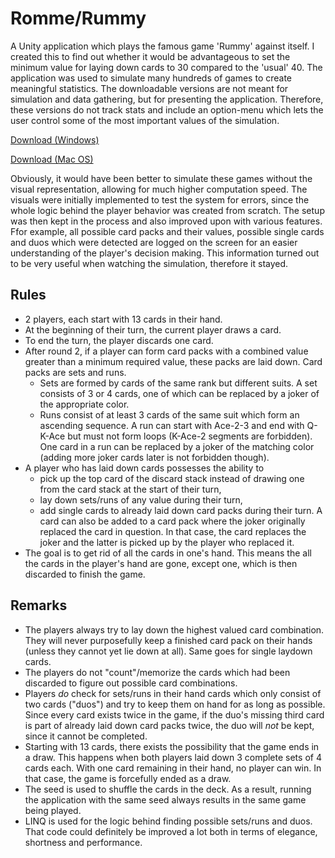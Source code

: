 # Romme/Rummy
A Unity application which plays the famous game 'Rummy' against itself. I created this to find out whether it would be advantageous to set the minimum value for laying down cards to 30 compared to the 'usual' 40.
The application was used to simulate many hundreds of games to create meaningful statistics. The downloadable versions are not meant for simulation and data gathering, but for presenting the application. Therefore, these versions do not track stats and include an option-menu which lets the user control some of the most important values of the simulation.

[Download (Windows)](https://github.com/damr-/romme/raw/master/Builds/Romme_Windows.zip)

[Download (Mac OS)](https://github.com/damr-/romme/raw/master/Builds/Romme_MacOS.app.zip)

Obviously, it would have been better to simulate these games without the visual representation, allowing for much higher computation speed. The visuals were initially implemented to test the system for errors, since the whole logic behind the player behavior was created from scratch. The setup was then kept in the process and also improved upon with various features. Ffor example, all possible card packs and their values, possible single cards and duos which were detected are logged on the screen for an easier understanding of the player's decision making. This information turned out to be very useful when watching the simulation, therefore it stayed.

## Rules
- 2 players, each start with 13 cards in their hand.
- At the beginning of their turn, the current player draws a card.
- To end the turn, the player discards one card.
- After round 2, if a player can form card packs with a combined value greater than a minimum required value, these packs are laid down. Card packs are sets and runs.
  - Sets are formed by cards of the same rank but different suits. A set consists of 3 or 4 cards, one of which can be replaced by a joker of the appropriate color.
  - Runs consist of at least 3 cards of the same suit which form an ascending sequence. A run can start with Ace-2-3 and end with Q-K-Ace but must not form loops (K-Ace-2 segments are forbidden). One card in a run can be replaced by a joker of the matching color (adding more joker cards later is not forbidden though).
- A player who has laid down cards possesses the ability to
  - pick up the top card of the discard stack instead of drawing one from the card stack at the start of their turn,
  - lay down sets/runs of any value during their turn,
  - add single cards to already laid down card packs during their turn. A card can also be added to a card pack where the joker originally replaced the card in question. In that case, the card replaces the joker and the latter is picked up by the player who replaced it.
- The goal is to get rid of all the cards in one's hand. This means the all the cards in the player's hand are gone, except one, which is then discarded to finish the game.

## Remarks
- The players always try to lay down the highest valued card combination. They will never purposefully keep a finished card pack on their hands (unless they cannot yet lie down at all). Same goes for single laydown cards.
- The players do not "count"/memorize the cards which had been discarded to figure out possible card combinations.
- Players *do* check for sets/runs in their hand cards which only consist of two cards ("duos") and try to keep them on hand for as long as possible. Since every card exists twice in the game, if the duo's missing third card is part of already laid down card packs twice, the duo will *not* be kept, since it cannot be completed.
- Starting with 13 cards, there exists the possibility that the game ends in a draw. This happens when both players laid down 3 complete sets of 4 cards each. With one card remaining in their hand, no player can win. In that case, the game is forcefully ended as a draw.
- The seed is used to shuffle the cards in the deck. As a result, running the application with the same seed always results in the same game being played.
- LINQ is used for the logic behind finding possible sets/runs and duos. That code could definitely be improved a lot both in terms of elegance, shortness and performance.
